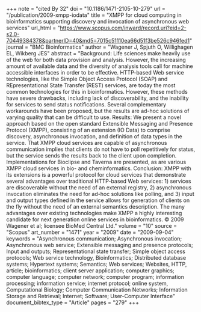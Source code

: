 +++
note = "cited By 32"
doi = "10.1186/1471-2105-10-279"
url = "/publication/2009-xmpp-iodata"
title = "XMPP for cloud computing in bioinformatics supporting discovery and invocation of asynchronous web services"
url_html = "https://www.scopus.com/inward/record.uri?eid=2-s2.0-70449384378&partnerID=40&md5=7015c51110ea66d51f3be526c946fed1"
journal = "BMC Bioinformatics"
author = "Wagener J, Spjuth O, Willighagen EL, Wikberg JES"
abstract = "Background: Life sciences make heavily use of the web for both data provision and analysis. However, the increasing amount of available data and the diversity of analysis tools call for machine accessible interfaces in order to be effective. HTTP-based Web service technologies, like the Simple Object Access Protocol (SOAP) and REpresentational State Transfer (REST) services, are today the most common technologies for this in bioinformatics. However, these methods have severe drawbacks, including lack of discoverability, and the inability for services to send status notifications. Several complementary workarounds have been proposed, but the results are ad-hoc solutions of varying quality that can be difficult to use. Results: We present a novel approach based on the open standard Extensible Messaging and Presence Protocol (XMPP), consisting of an extension (IO Data) to comprise discovery, asynchronous invocation, and definition of data types in the service. That XMPP cloud services are capable of asynchronous communication implies that clients do not have to poll repetitively for status, but the service sends the results back to the client upon completion. Implementations for Bioclipse and Taverna are presented, as are various XMPP cloud services in bio- and cheminformatics. Conclusion: XMPP with its extensions is a powerful protocol for cloud services that demonstrate several advantages over traditional HTTP-based Web services: 1) services are discoverable without the need of an external registry, 2) asynchronous invocation eliminates the need for ad-hoc solutions like polling, and 3) input and output types defined in the service allows for generation of clients on the fly without the need of an external semantics description. The many advantages over existing technologies make XMPP a highly interesting candidate for next generation online services in bioinformatics. © 2009 Wagener et al; licensee BioMed Central Ltd."
volume = "10"
source = "Scopus"
art_number = "1471"
year = "2009"
date = "2009-09-04"
keywords = "Asynchronous communication;  Asynchronous invocation;  Asynchronous web service;  Extensible messaging and presence protocols;  Input and outputs;  Representational state transfer;  Simple object access protocols;  Web service technology, Bioinformatics;  Distributed database systems;  Hypertext systems;  Semantics;  Web services;  Websites, HTTP, article;  bioinformatics;  client server application;  computer graphics;  computer language;  computer network;  computer program;  information processing;  information service;  internet protocol;  online system, Computational Biology;  Computer Communication Networks;  Information Storage and Retrieval;  Internet;  Software;  User-Computer Interface"
document_bibtex_type = "Article"
pages = "279"
+++

